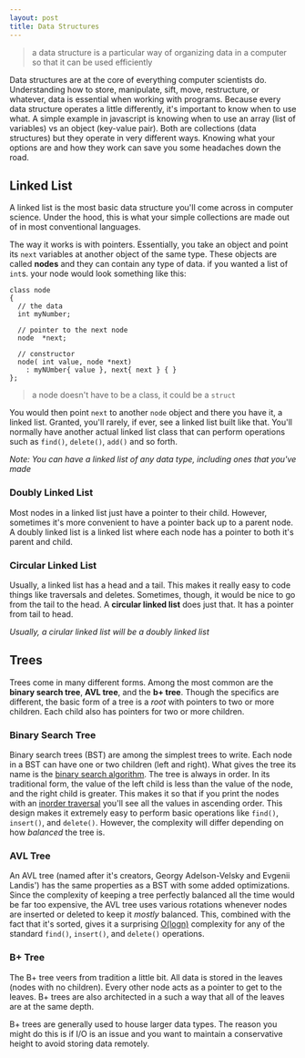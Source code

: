 ```yaml
---
layout: post
title: Data Structures
---
```


> a data structure is a particular way of organizing data in a computer so that it can be used efficiently

Data structures are at the core of everything computer scientists do. Understanding how to store, manipulate, sift, move, restructure, or whatever, data is essential when working with programs. Because every data structure operates a little differently, it's important to know when to use what. A simple example in javascript is knowing when to use an array (list of variables) vs an object (key-value pair). Both are collections (data structures) but they operate in very different ways. Knowing what your options are and how they work can save you some headaches down the road.

## Linked List

A linked list is the most basic data structure you'll come across in computer science. Under the hood, this is what your simple collections are made out of in most conventional languages.

The way it works is with pointers. Essentially, you take an object and point its `next` variables at another object of the same type. These objects are called __nodes__ and they can contain any type of data. if you wanted a list of `int`s. your node would look something like this:

~~~
class node 
{
  // the data
  int myNumber;

  // pointer to the next node
  node  *next;

  // constructor
  node( int value, node *next)
    : myNUmber{ value }, next{ next } { }
};
~~~

> a node doesn't have to be a class, it could be a `struct`

You would then point `next` to another `node` object and there you have it, a linked list. Granted, you'll rarely, if ever, see a linked list built like that. You'll normally have another actual linked list class that can perform operations such as `find()`, `delete()`, `add()` and so forth.

*Note: You can have a linked list of any data type, including ones that you've made*

### Doubly Linked List

Most nodes in a linked list just have a pointer to their child. However, sometimes it's more convenient to have a pointer back up to a parent node. A doubly linked list is a linked list where each node has a pointer to both it's parent and child.

### Circular Linked List

Usually, a linked list has a head and a tail. This makes it really easy to code things like traversals and deletes. Sometimes, though, it would be nice to go from the tail to the head. A __circular linked list__ does just that. It has a pointer from tail to head. 

_Usually, a cirular linked list will be a doubly linked list_

## Trees

Trees come in many different forms. Among the most common are the __binary search tree__, __AVL tree__, and the __b+ tree__. Though the specifics are different, the basic form of a tree is a _root_ with pointers to two or more children. Each child also has pointers for two or more children. 

### Binary Search Tree

Binary search trees (BST) are among the simplest trees to write. Each node in a BST can have one or two children (left and right). What gives the tree its name is the [binary search algorithm](https://en.wikipedia.org/wiki/Binary_search_algorithm). The tree is always in order. In its traditional form, the value of the left child is less than the value of the node, and the right child is greater. This makes it so that if you print the nodes with an [inorder traversal](https://en.wikipedia.org/wiki/Tree_traversal) you'll see all the values in ascending order. This design makes it extremely easy to perform basic operations like `find()`, `insert()`, and `delete()`. However, the complexity will differ depending on how *balanced* the tree is.

### AVL Tree

An AVL tree (named after it's creators, Georgy Adelson-Velsky and Evgenii Landis') has the same properties as a BST with some added optimizations. Since the complexity of keeping a tree perfectly balanced all the time would be far too expensive, the AVL tree uses various rotations whenever nodes are inserted or deleted to keep it *mostly* balanced. This, combined with the fact that it's sorted, gives it a surprising [O(logn)](http://www.adamtew.com/2016/01/04/How-To-Big-O.html) complexity for any of the standard `find()`, `insert()`, and `delete()` operations.

### B+ Tree

The B+ tree veers from tradition a little bit. All data is stored in the leaves (nodes with no children). Every other node acts as a pointer to get to the leaves. B+ trees are also architected in a such a way that all of the leaves are at the same depth. 

B+ trees are generally used to house larger data types. The reason you might do this is if I/O is an issue and you want to maintain a conservative height to avoid storing data remotely.
